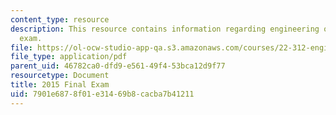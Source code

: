 ```yaml
---
content_type: resource
description: This resource contains information regarding engineering of nuclear reactors
  exam.
file: https://ol-ocw-studio-app-qa.s3.amazonaws.com/courses/22-312-engineering-of-nuclear-reactors-fall-2015/7901e6878f01e31469b8cacba7b41211_MIT22_312F15_final_2015.pdf
file_type: application/pdf
parent_uid: 46782ca0-dfd9-e561-49f4-53bca12d9f77
resourcetype: Document
title: 2015 Final Exam
uid: 7901e687-8f01-e314-69b8-cacba7b41211
---
```

